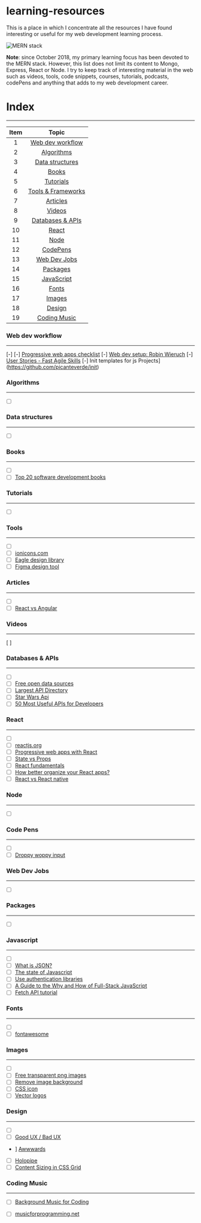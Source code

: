 # learning-resources
This is a place in which I concentrate all the resources I have found interesting or useful for my web development learning process.

![MERN stack](https://www.dropbox.com/s/rekvcb5xceathl9/mern3.png?dl=1)

**Note**: since October 2018, my primary learning focus has been devoted to the MERN stack. However, this list does not limit its content to Mongo, Express, React or Node. I try to keep track of interesting material in the web such as videos, tools, code snippets, courses, tutorials, podcasts, codePens and anything that adds to my web development career.


# Index
---

| Item          | Topic                                     |
|:---:          |:-------------:                            |
| 1             | [Web dev workflow](#web-dev-workflow)     |
| 2             | [Algorithms](#algorithms)                 |
| 3             | [Data structures](#data-structures)       |
| 4             | [Books](#books)                           |
| 5             | [Tutorials](#tutorials)                   |
| 6             | [Tools & Frameworks](#tools-&-frameworks) |
| 7             | [Articles](#articles)                     |
| 8             | [Videos](#articles)                       |
| 9             | [Databases & APIs](#databases-&-apis)     |
| 10            | [React](#react)                           |
| 11            | [Node](#node)                             |
| 12            | [CodePens](#code-pens)                    |
| 13            | [Web Dev Jobs](#code-pens)                |
| 14            | [Packages](#packages)                     |
| 15            | [JavaScript](#javascript)                 |
| 16            | [Fonts](#fonts)                           |
| 17            | [Images](#images)                         |
| 18            | [Design](#design)                         |
| 19            | [Coding Music](#coding-music)             |

### Web dev workflow
---
[-] []()
[-] [Progressive web apps checklist](https://developers.google.com/web/progressive-web-apps/checklist) 
[-] [Web dev setup: Robin Wieruch](https://www.robinwieruch.de/developer-setup/) 
[-] [User Stories - Fast Agile Skills](https://www.linkedin.com/pulse/20141026233229-25825330-user-stories-fast-agile-skills/) 
[-] Init templates for js Projects](https://github.com/picanteverde/init) 

### Algorithms
---
* [ ] []()

### Data structures
---
* [ ] []()

### Books
---
* [ ] []()
* [ ] [Top 20 software development books](https://apiumhub.com/tech-blog-barcelona/software-development-books/)

### Tutorials
---
* [ ] []()

### Tools
---
* [ ] []()
* [ ] [ionicons.com](https://ionicons.com/)
* [ ] [Eagle design library](https://eagle.cool/)
* [ ] [Figma design tool](https://www.figma.com/)

### Articles
---
* [ ] []()
* [ ] [React vs Angular](https://www.sitepoint.com/react-vs-angular/)

### Videos
---
[ ] []()

### Databases & APIs
---
* [ ] []()
* [ ] [Free open data sources](https://medium.freecodecamp.org/https-medium-freecodecamp-org-best-free-open-data-sources-anyone-can-use-a65b514b0f2d?fbclid=IwAR2AfqWBaDEnpsgNwtC_7F5EvzNRHdutyx--Ak-yWYNB0mYL-mzLUSNxODc)
* [ ] [Largest API Directory](https://www.programmableweb.com/)
* [ ] [Star Wars Api](http://tomadmz.com/SWAPI/main.html)
* [ ] [50 Most Useful APIs for Developers](https://www.computersciencezone.org/50-most-useful-apis-for-developers/)

### React
---
* [ ] []()
* [ ] [reactjs.org](https://reactjs.org)
* [ ] [Progressive web apps with React](https://medium.com/@addyosmani/progressive-web-apps-with-react-js-part-i-introduction-50679aef2b12)
* [ ] [State vs Props](https://codeburst.io/react-state-vs-props-explained-51beebd73b21)
* [ ] [React fundamentals](https://medium.freecodecamp.org/all-the-fundamental-react-js-concepts-jammed-into-this-single-medium-article-c83f9b53eac2)
* [ ] [How better organize your React apps?](https://medium.com/@alexmngn/how-to-better-organize-your-react-applications-2fd3ea1920f1)
* [ ] [React vs React native](https://medium.com/@alexmngn/from-reactjs-to-react-native-what-are-the-main-differences-between-both-d6e8e88ebf24)

### Node
---
* [ ] []()

### Code Pens
---
* [ ] []()
* [ ] [Droppy woppy input](https://codepen.io/ste-vg/pen/VEJwzb)

### Web Dev Jobs
---
* [ ] []()

### Packages
---
* [ ] []()

### Javascript
---
* [ ] []()
* [ ] [What is JSON?](https://www.infoworld.com/article/3222851/javascript/what-is-json-javascript-object-notation-explained.html)
* [ ] [The state of Javascript](https://stateofjs.com/)
* [ ] [Use authentication libraries](https://blog.bitsrc.io/6-javascript-user-authentication-libraries-for-2019-6c7c45fbe458)
* [ ] [A Guide to the Why and How of Full-Stack JavaScript](https://www.toptal.com/javascript/guide-to-full-stack-javascript-initjs)
* [ ] [Fetch API tutorial](https://appdividend.com/2018/08/20/javascript-fetch-api-example-tutorial/)

### Fonts
---
* [ ] []()
* [ ] [fontawesome](https://fontawesome.com/start)

### Images
---
* [ ] []()
* [ ] [Free transparent png images](http://www.stickpng.com/)
* [ ] [Remove image background](https://www.remove.bg/)
* [ ] [CSS icon](https://cssicon.space/?fbclid=IwAR3TjlKjA1GX_SwFXfnBR6pyWUQyge6Vf8AL262O0cbtYGfrzlNefjgnbJ4#/icon/sunrise-solid)
* [ ] [Vector logos](https://www.vectorlogo.zone/)

### Design
---
* [ ] []()
* [ ] [Good UX / Bad UX](https://medium.com/goodux-badux)
*  ] [Awwwards](https://www.awwwards.com/)
* [ ] [Holopipe](https://holopipe.com/Features)
* [ ] [Content Sizing in CSS Grid](https://www.youtube.com/watch?v=lZ2JX_6SGNI&list=PLbSquHt1VCf3rmXD2BymC_ZOGDEIu0OWP)

### Coding Music
---
* [ ] [Background Music for Coding](https://medium.com/level-up-web/youtube-background-music-for-coding-99b592a74dc8)
* [ ] [musicforprogramming.net](http://musicforprogramming.net/?one)


